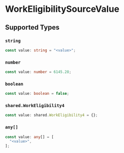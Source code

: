 # WorkEligibilitySourceValue


## Supported Types

### `string`

```typescript
const value: string = "<value>";
```

### `number`

```typescript
const value: number = 6145.28;
```

### `boolean`

```typescript
const value: boolean = false;
```

### `shared.WorkEligibility4`

```typescript
const value: shared.WorkEligibility4 = {};
```

### `any[]`

```typescript
const value: any[] = [
  "<value>",
];
```


